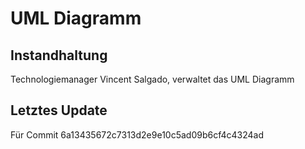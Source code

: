 <h1>UML Diagramm</h1>
<h2>Instandhaltung</h2>
Technologiemanager Vincent Salgado, verwaltet das UML Diagramm

<h2>Letztes Update</h2>
Für Commit 6a13435672c7313d2e9e10c5ad09b6cf4c4324ad
